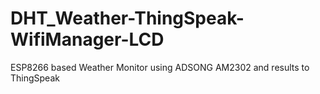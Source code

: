 # DHT_Weather-ThingSpeak-WifiManager-LCD
ESP8266 based Weather Monitor using ADSONG AM2302 and results to ThingSpeak
